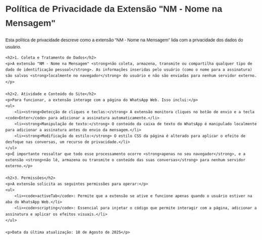 <!DOCTYPE html>
<html lang="pt-br">
<head>
    <meta charset="UTF-8">
    <meta name="viewport" content="width=device-width, initial-scale=1.0">
    <title>Política de Privacidade - NM</title>
    <style>
        body { font-family: sans-serif; line-height: 1.6; margin: 2em; max-width: 800px; }
        h1 { color: #333; }
    </style>
</head>
<body>
    <h1>Política de Privacidade da Extensão "NM - Nome na Mensagem"</h1>
    <p>Esta política de privacidade descreve como a extensão "NM - Nome na Mensagem" lida com a privacidade dos dados do usuário.</p>

    <h2>1. Coleta e Tratamento de Dados</h2>
    <p>A extensão "NM - Nome na Mensagem" <strong>não coleta, armazena, transmite ou compartilha qualquer tipo de dado de identificação pessoal</strong>. As informações inseridas pelo usuário (como o nome para a assinatura) são salvas <strong>localmente no navegador</strong> do usuário e não são enviadas para nenhum servidor externo.</p>

    <h2>2. Atividade e Conteúdo do Site</h2>
    <p>Para funcionar, a extensão interage com a página do WhatsApp Web. Isso inclui:</p>
    <ul>
        <li><strong>Detecção de cliques e teclas:</strong> A extensão monitora cliques no botão de envio e a tecla <code>Enter</code> para adicionar a assinatura automaticamente.</li>
        <li><strong>Manipulação de texto:</strong> O conteúdo da caixa de texto do WhatsApp é manipulado localmente para adicionar a assinatura antes do envio da mensagem.</li>
        <li><strong>Modificação do estilo:</strong> O estilo CSS da página é alterado para aplicar o efeito de desfoque nas conversas, um recurso de privacidade.</li>
    </ul>
    <p>É importante ressaltar que todo esse processamento ocorre <strong>apenas no seu navegador</strong>, e a extensão <strong>não lê, armazena ou transmite o conteúdo das suas conversas</strong> para nenhum servidor externo.</p>

    <h2>3. Permissões</h2>
    <p>A extensão solicita as seguintes permissões para operar:</p>
    <ul>
        <li><code>activeTab</code>: Permite que a extensão se ative e funcione apenas quando o usuário estiver na aba do WhatsApp Web.</li>
        <li><code>scripting</code>: Essencial para injetar o código que permite interagir com a página, adicionar a assinatura e aplicar os efeitos visuais.</li>
    </ul>

    <p>Data da última atualização: 18 de Agosto de 2025</p>
</body>
</html>
